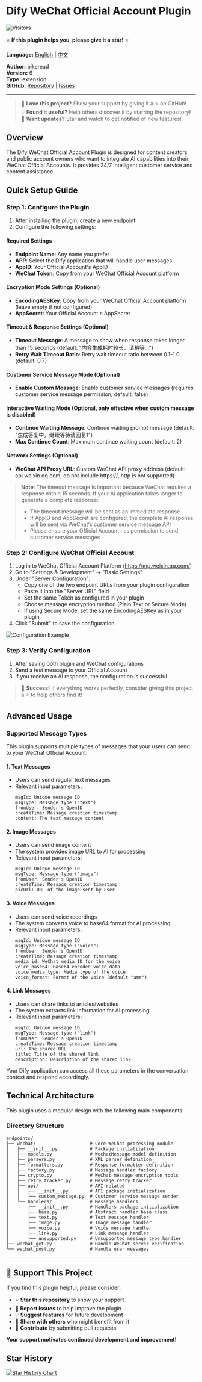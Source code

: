# Dify WeChat Official Account Plugin

![Visitors](https://api.visitorbadge.io/api/VisitorHit?user=bikeread&repo=dify_wechat_plugin&countColor=%237B1FA2)

⭐ **If this plugin helps you, please give it a star!** ⭐

**Language:** [English](README.md) | [中文](README_zh.md)

**Author:** bikeread  
**Version:** 6  
**Type:** extension  
**GitHub:** [Repository](https://github.com/bikeread/dify_wechat_plugin) | [Issues](https://github.com/bikeread/dify_wechat_plugin/issues)

---

> 🚀 **Love this project?** Show your support by giving it a ⭐ on GitHub!  
> 💡 **Found it useful?** Help others discover it by starring the repository!  
> 🎯 **Want updates?** Star and watch to get notified of new features!

## Overview

The Dify WeChat Official Account Plugin is designed for content creators and public account owners who want to integrate AI capabilities into their WeChat Official Accounts. It provides 24/7 intelligent customer service and content assistance.

## Quick Setup Guide

### Step 1: Configure the Plugin

1. After installing the plugin, create a new endpoint
2. Configure the following settings:

#### Required Settings
   - **Endpoint Name**: Any name you prefer
   - **APP**: Select the Dify application that will handle user messages
   - **AppID**: Your Official Account's AppID
   - **WeChat Token**: Copy from your WeChat Official Account platform

#### Encryption Mode Settings (Optional)
   - **EncodingAESKey**: Copy from your WeChat Official Account platform (leave empty if not configured)
   - **AppSecret**: Your Official Account's AppSecret

#### Timeout & Response Settings (Optional)
   - **Timeout Message**: A message to show when response takes longer than 15 seconds (default: "内容生成耗时较长，请稍等...")
   - **Retry Wait Timeout Ratio**: Retry wait timeout ratio between 0.1-1.0 (default: 0.7)

#### Customer Service Message Mode (Optional)
   - **Enable Custom Message**: Enable customer service messages (requires customer service message permission, default: false)

#### Interactive Waiting Mode (Optional, only effective when custom message is disabled)
   - **Continue Waiting Message**: Continue waiting prompt message (default: "生成答复中，继续等待请回复1")
   - **Max Continue Count**: Maximum continue waiting count (default: 2)

#### Network Settings (Optional)
   - **WeChat API Proxy URL**: Custom WeChat API proxy address (default: api.weixin.qq.com, do not include https://, http is not supported)

> **Note**: The timeout message is important because WeChat requires a response within 15 seconds. If your AI application takes longer to generate a complete response:
> - The timeout message will be sent as an immediate response
> - If AppID and AppSecret are configured, the complete AI response will be sent via WeChat's customer service message API
> - Please ensure your Official Account has permission to send customer service messages

### Step 2: Configure WeChat Official Account

1. Log in to WeChat Official Account Platform (https://mp.weixin.qq.com/)
2. Go to "Settings & Development" -> "Basic Settings"
3. Under "Server Configuration":
   - Copy one of the two endpoint URLs from your plugin configuration
   - Paste it into the "Server URL" field
   - Set the same Token as configured in your plugin
   - Choose message encryption method (Plain Text or Secure Mode)
   - If using Secure Mode, set the same EncodingAESKey as in your plugin
4. Click "Submit" to save the configuration

![Configuration Example](img.png)

### Step 3: Verify Configuration

1. After saving both plugin and WeChat configurations
2. Send a test message to your Official Account
3. If you receive an AI response, the configuration is successful

> 🎉 **Success!** If everything works perfectly, consider giving this project a ⭐ to help others find it!

## Advanced Usage

### Supported Message Types

This plugin supports multiple types of messages that your users can send to your WeChat Official Account:

#### 1. Text Messages
- Users can send regular text messages
- Relevant input parameters:
  ```
  msgId: Unique message ID
  msgType: Message type ("text")
  fromUser: Sender's OpenID
  createTime: Message creation timestamp
  content: The text message content
  ```

#### 2. Image Messages
- Users can send image content
- The system provides image URL to AI for processing
- Relevant input parameters:
  ```
  msgId: Unique message ID
  msgType: Message type ("image")
  fromUser: Sender's OpenID
  createTime: Message creation timestamp
  picUrl: URL of the image sent by user
  ```

#### 3. Voice Messages
- Users can send voice recordings
- The system converts voice to base64 format for AI processing
- Relevant input parameters:
  ```
  msgId: Unique message ID
  msgType: Message type ("voice")
  fromUser: Sender's OpenID
  createTime: Message creation timestamp
  media_id: WeChat media ID for the voice
  voice_base64: Base64 encoded voice data
  voice_media_type: Media type of the voice
  voice_format: Format of the voice (default "amr")
  ```

#### 4. Link Messages
- Users can share links to articles/websites
- The system extracts link information for AI processing
- Relevant input parameters:
  ```
  msgId: Unique message ID
  msgType: Message type ("link")
  fromUser: Sender's OpenID
  createTime: Message creation timestamp
  url: The shared URL
  title: Title of the shared link
  description: Description of the shared link
  ```

Your Dify application can access all these parameters in the conversation context and respond accordingly.

## Technical Architecture

This plugin uses a modular design with the following main components:

### Directory Structure
```
endpoints/
├── wechat/                    # Core WeChat processing module
│   ├── __init__.py            # Package initialization
│   ├── models.py              # WechatMessage model definition
│   ├── parsers.py             # XML parser definition
│   ├── formatters.py          # Response formatter definition
│   ├── factory.py             # Message handler factory
│   ├── crypto.py              # WeChat message encryption tools
│   ├── retry_tracker.py       # Message retry tracker
│   ├── api/                   # API-related
│   │   ├── __init__.py        # API package initialization
│   │   └── custom_message.py  # Customer service message sender
│   └── handlers/              # Message handlers
│       ├── __init__.py        # Handlers package initialization
│       ├── base.py            # Abstract handler base class
│       ├── text.py            # Text message handler
│       ├── image.py           # Image message handler
│       ├── voice.py           # Voice message handler
│       ├── link.py            # Link message handler
│       └── unsupported.py     # Unsupported message type handler
├── wechat_get.py              # Handle WeChat server verification
└── wechat_post.py             # Handle user messages
```

---

## 🌟 Support This Project

If you find this plugin helpful, please consider:

- ⭐ **Star this repository** to show your support
- 🐛 **Report issues** to help improve the plugin
- 💡 **Suggest features** for future development
- 📢 **Share with others** who might benefit from it
- 🤝 **Contribute** by submitting pull requests

**Your support motivates continued development and improvement!**

## Star History

<a href="https://www.star-history.com/#bikeread/dify_wechat_plugin&Date">
 <picture>
   <source media="(prefers-color-scheme: dark)" srcset="https://api.star-history.com/svg?repos=bikeread/dify_wechat_plugin&type=Date&theme=dark" />
   <source media="(prefers-color-scheme: light)" srcset="https://api.star-history.com/svg?repos=bikeread/dify_wechat_plugin&type=Date" />
   <img alt="Star History Chart" src="https://api.star-history.com/svg?repos=bikeread/dify_wechat_plugin&type=Date" />
 </picture>
</a>
